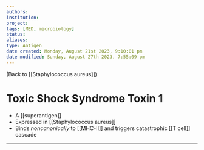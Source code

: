 ```yaml
---
authors: 
institution: 
project: 
tags: [MED, microbiology]
status: 
aliases: 
type: Antigen
date created: Monday, August 21st 2023, 9:10:01 pm
date modified: Sunday, August 27th 2023, 7:55:09 pm
---
```


(Back to [[Staphylococcus aureus]])

# Toxic Shock Syndrome Toxin 1

- A [[superantigen]]
- Expressed in [[Staphylococcus aureus]]
- Binds _noncanonically_ to [[MHC-II]] and triggers catastrophic [[T cell]] cascade

---
